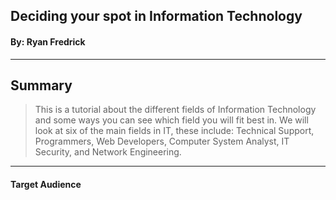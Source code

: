 ## Deciding your spot in Information Technology 
#### By: Ryan Fredrick
---
## Summary 

>This is a tutorial about the different fields of Information Technology and some ways you can see which field you will fit best in. We will look at six of the main fields in IT, these include: Technical Support, Programmers, Web Developers, Computer System Analyst, IT Security, and Network Engineering. 
---
#### Target Audience 
